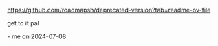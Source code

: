 https://github.com/roadmapsh/deprecated-version?tab=readme-ov-file

get to it pal

\- me on 2024-07-08